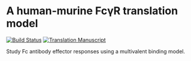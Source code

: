 # A human-murine FcγR translation model

[![Build Status](https://transduc.seas.ucla.edu/buildStatus/icon?job=meyer-lab%2FFcgR-translate.jl%2Fmaster)](https://transduc.seas.ucla.edu/job/meyer-lab/job/FcgR-translate.jl/job/master/)
[![Translation Manuscript](https://img.shields.io/static/v1?label=manuscript&message=translation&color=blue)](https://transduc.seas.ucla.edu/job/meyer-lab/job/FcgR-translate.jl/job/master/Translation_20Paper)

Study Fc antibody effector responses using a multivalent binding model.
